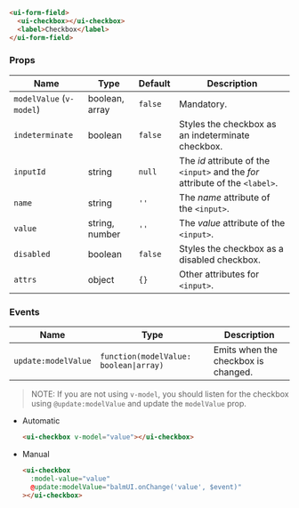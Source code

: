 ```html
<ui-form-field>
  <ui-checkbox></ui-checkbox>
  <label>Checkbox</label>
</ui-form-field>
```

### Props

| Name                     | Type           | Default | Description                                                                   |
| ------------------------ | -------------- | ------- | ----------------------------------------------------------------------------- |
| `modelValue` (`v-model`) | boolean, array | `false` | Mandatory.                                                                    |
| `indeterminate`          | boolean        | `false` | Styles the checkbox as an indeterminate checkbox.                             |
| `inputId`                | string         | `null`  | The _id_ attribute of the `<input>` and the _for_ attribute of the `<label>`. |
| `name`                   | string         | `''`    | The _name_ attribute of the `<input>`.                                        |
| `value`                  | string, number | `''`    | The _value_ attribute of the `<input>`.                                       |
| `disabled`               | boolean        | `false` | Styles the checkbox as a disabled checkbox.                                   |
| `attrs`                  | object         | `{}`    | Other attributes for `<input>`.                                               |

### Events

| Name                | Type                                   | Description                         |
| ------------------- | -------------------------------------- | ----------------------------------- |
| `update:modelValue` | `function(modelValue: boolean\|array)` | Emits when the checkbox is changed. |

> NOTE: If you are not using `v-model`, you should listen for the checkbox using `@update:modelValue` and update the `modelValue` prop.

- Automatic

  ```html
  <ui-checkbox v-model="value"></ui-checkbox>
  ```

- Manual

  ```html
  <ui-checkbox
    :model-value="value"
    @update:modelValue="balmUI.onChange('value', $event)"
  ></ui-checkbox>
  ```
